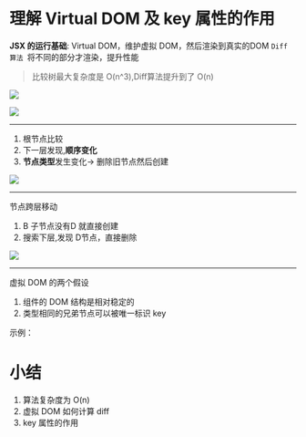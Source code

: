# 理解 Virtual DOM 及 key 属性的作用

**JSX 的运行基础**: Virtual DOM，维护虚拟 DOM，然后渲染到真实的DOM
`Diff 算法 `将不同的部分才渲染，提升性能

> 比较树最大复杂度是 O(n^3),Diff算法提升到了 O(n)

![](http://ww1.sinaimg.cn/mw690/006rAlqhly1g0m840ojf3j30kx0d5q51.jpg)


![](http://ww1.sinaimg.cn/mw690/006rAlqhly1g0m85i8wgaj30ly0de0v2.jpg)

----

1. 根节点比较
2. 下一层发现,**顺序变化**
3. **节点类型**发生变化-> 删除旧节点然后创建

![](http://ww1.sinaimg.cn/mw690/006rAlqhly1g0m89h0lggj30lh0a7ta2.jpg)

----
节点跨层移动
1. B 子节点没有D 就直接创建
2. 搜索下层,发现 D节点，直接删除


![](http://ww1.sinaimg.cn/large/006rAlqhly1g0m8adze9pj30lb09n0ud.jpg)

----

虚拟 DOM 的两个假设
1. 组件的 DOM 结构是相对稳定的
2. 类型相同的兄弟节点可以被唯一标识 key

示例：

# 小结
1. 算法复杂度为 O(n)
2. 虚拟 DOM 如何计算 diff
3. key 属性的作用
